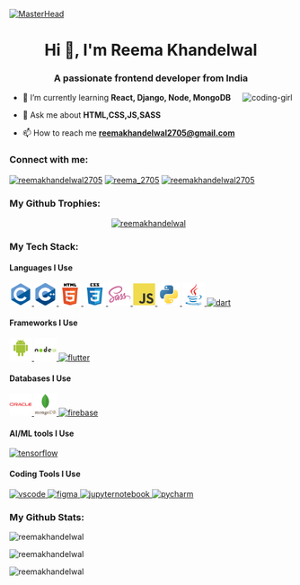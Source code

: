 [![MasterHead](https://1.bp.blogspot.com/-7A4WynwLsMw/XbBpCXG8fHI/AAAAAAAAMt4/uOa1bpLskYgrwGbllhSu2SDj_Mig8SXJQCLcBGAsYHQ/s1600/2000_600px.gif)](https://1.bp.blogspot.com/-7A4WynwLsMw/XbBpCXG8fHI/AAAAAAAAMt4/uOa1bpLskYgrwGbllhSu2SDj_Mig8SXJQCLcBGAsYHQ/s1600/2000_600px.gif)
<h1 align="center">Hi 👋, I'm Reema Khandelwal</h1>
<h3 align="center">A passionate frontend developer from India</h3>
<img src="https://media.tenor.com/AlUkiGkR2j8AAAAM/new-game-ahagon-umiko-programming.gif" alt="coding-girl"
    align="right">

- 🌱 I’m currently learning **React, Django, Node, MongoDB**

- 💬 Ask me about **HTML,CSS,JS,SASS**

- 📫 How to reach me **reemakhandelwal2705@gmail.com**

<h3 align="left">Connect with me:</h3>
<p align="left">
    <a href="https://instagram.com/reemakhandelwal2705" target="blank"><img align="center"
            src="https://raw.githubusercontent.com/rahuldkjain/github-profile-readme-generator/master/src/images/icons/Social/instagram.svg"
            alt="reemakhandelwal2705" height="30" width="40" /></a>
    <a href="https://www.codechef.com/users/reema_2705" target="blank"><img align="center"
            src="https://cdn.jsdelivr.net/npm/simple-icons@3.1.0/icons/codechef.svg" alt="reema_2705" height="30"
            width="40" /></a>
    <a href="https://codeforces.com/profile/reemakhandelwal2705" target="blank"><img align="center"
            src="https://raw.githubusercontent.com/rahuldkjain/github-profile-readme-generator/master/src/images/icons/Social/codeforces.svg"
            alt="reemakhandelwal2705" height="30" width="40" /></a>
</p>

<h3 align="left">My Github Trophies:</h3>
<p align="center"> <a href="https://github.com/ryo-ma/github-profile-trophy"><img
    src="https://github-profile-trophy.vercel.app/?username=reemakhandelwal" alt="reemakhandelwal" /></a> &nbsp </p>

<h3 align="left">My Tech Stack:</h3>
<h4 align="left">Languages I Use</h4>
<p align="left">
    <a href="https://www.cprogramming.com/" target="_blank" rel="noreferrer"> <img
            src="https://raw.githubusercontent.com/devicons/devicon/master/icons/c/c-original.svg" alt="c" width="40"
            height="40" /> </a>
    <a href="https://www.w3schools.com/cpp/" target="_blank" rel="noreferrer"> <img
            src="https://raw.githubusercontent.com/devicons/devicon/master/icons/cplusplus/cplusplus-original.svg"
            alt="cplusplus" width="40" height="40" /> </a>
    <a href="https://www.w3.org/html/" target="_blank" rel="noreferrer"> <img
            src="https://raw.githubusercontent.com/devicons/devicon/master/icons/html5/html5-original-wordmark.svg"
            alt="html5" width="40" height="40" /> </a>
    <a href="https://www.w3schools.com/css/" target="_blank" rel="noreferrer"> <img
            src="https://raw.githubusercontent.com/devicons/devicon/master/icons/css3/css3-original-wordmark.svg"
            alt="css3" width="40" height="40" /> </a>
    <a href="https://sass-lang.com" target="_blank" rel="noreferrer"> <img
            src="https://raw.githubusercontent.com/devicons/devicon/master/icons/sass/sass-original.svg" alt="sass"
            width="40" height="40" /> </a>
    <a href="https://developer.mozilla.org/en-US/docs/Web/JavaScript" target="_blank" rel="noreferrer"> <img
            src="https://raw.githubusercontent.com/devicons/devicon/master/icons/javascript/javascript-original.svg"
            alt="javascript" width="40" height="40" /> </a>
    <a href="https://www.python.org" target="_blank" rel="noreferrer"> <img
            src="https://raw.githubusercontent.com/devicons/devicon/master/icons/python/python-original.svg"
            alt="python" width="40" height="40" /> </a>
    <a href="https://www.java.com" target="_blank" rel="noreferrer">
        <img src="https://raw.githubusercontent.com/devicons/devicon/master/icons/java/java-original.svg" alt="java"
            width="40" height="40" /> </a>
    <a href="https://dart.dev" target="_blank" rel="noreferrer"> <img
            src="https://www.vectorlogo.zone/logos/dartlang/dartlang-icon.svg" alt="dart" width="40" height="40" /> </a>
</p>
<h4 align="left">Frameworks I Use</h4>
<p align="left">
    <a href="https://developer.android.com" target="_blank" rel="noreferrer"> <img
            src="https://raw.githubusercontent.com/devicons/devicon/master/icons/android/android-original-wordmark.svg"
            alt="android" width="40" height="40" /> </a>
    <a href="https://nodejs.org" target="_blank" rel="noreferrer">
        <img src="https://raw.githubusercontent.com/devicons/devicon/master/icons/nodejs/nodejs-original-wordmark.svg"
            alt="nodejs" width="40" height="40" /> </a>
    <a href="https://flutter.dev" target="_blank" rel="noreferrer"> <img
            src="https://www.vectorlogo.zone/logos/flutterio/flutterio-icon.svg" alt="flutter" width="40" height="40" />
    </a>
</p>
<h4 align="left">Databases I Use</h4>
<p align="left">
    <a href="https://www.oracle.com/" target="_blank" rel="noreferrer"> <img
            src="https://raw.githubusercontent.com/devicons/devicon/master/icons/oracle/oracle-original.svg"
            alt="oracle" width="40" height="40" /> </a>
    <a href="https://www.mongodb.com/" target="_blank" rel="noreferrer"> <img
            src="https://raw.githubusercontent.com/devicons/devicon/master/icons/mongodb/mongodb-original-wordmark.svg"
            alt="mongodb" width="40" height="40" /> </a>
    <a href="https://firebase.google.com/" target="_blank" rel="noreferrer"> <img
            src="https://www.vectorlogo.zone/logos/firebase/firebase-icon.svg" alt="firebase" width="40"
            height="40" /></a>
</p>
<h4 align="left">AI/ML tools I Use</h4>
<p align="left">
    <a href="https://www.tensorflow.org" target="_blank" rel="noreferrer"> <img
            src="https://www.vectorlogo.zone/logos/tensorflow/tensorflow-icon.svg" alt="tensorflow" width="40"
            height="40" /> </a>
</p>
<h4 align="left">Coding Tools I Use</h4>
<p align="left">
    <a href="https://code.visualstudio.com/" target="_blank" rel="noreferrer"> <img
            src="https://www.vectorlogo.zone/logos/visualstudio_code/visualstudio_code-icon.svg" alt="vscode" width="40"
            height="40" /> </a>
    <a href="https://www.figma.com/" target="_blank" rel="noreferrer"> <img
            src="https://www.vectorlogo.zone/logos/figma/figma-icon.svg" alt="figma" width="40" height="40" /> </a>
    <a href="https://jupyter.org/" target="_blank" rel="noreferrer"> <img
            src="https://www.vectorlogo.zone/logos/jupyter/jupyter-icon.svg" alt="jupyternotebook" width="40" height="40" /> </a>
            <a href="https://www.jetbrains.com/pycharm/" target="_blank" rel="noreferrer"> <img
                src="https://brandeps.com/logo-download/P/Pycharm-logo-vector-01.svg" alt="pycharm" width="40" height="40" /> </a>
</p>

<h3 align="left">My Github Stats:</h3>
<p><img align="left"
        src="https://github-readme-stats.vercel.app/api/top-langs?username=reemakhandelwal&show_icons=true&locale=en&layout=compact"
        alt="reemakhandelwal" /><br/></p>

<p>&nbsp;<img align="left"
        src="https://github-readme-stats.vercel.app/api?username=reemakhandelwal&show_icons=true&locale=en"
        alt="reemakhandelwal" /></p>

<p><img align="left" src="https://github-readme-streak-stats.herokuapp.com/?user=reemakhandelwal&"
        alt="reemakhandelwal" /></p>
